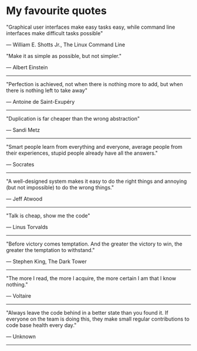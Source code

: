 # My favourite quotes

"Graphical user interfaces make easy tasks easy, while command line interfaces
make difficult tasks possible"

― William E. Shotts Jr., The Linux Command Line

"Make it as simple as possible, but not simpler."

― Albert Einstein

---

"Perfection is achieved, not when there is nothing more to add, but when there
is nothing left to take away"

― Antoine de Saint-Exupéry

---

"Duplication is far cheaper than the wrong abstraction"

― Sandi Metz

---

"Smart people learn from everything and everyone, average people from their
experiences, stupid people already have all the answers."

― Socrates

---

"A well-designed system makes it easy to do the right things and annoying (but
not impossible) to do the wrong things."

― Jeff Atwood

---

"Talk is cheap, show me the code"

― Linus Torvalds

---

"Before victory comes temptation. And the greater the victory to win, the
greater the temptation to withstand."

― Stephen King, The Dark Tower

---

"The more I read, the more I acquire, the more certain I am that I know
nothing."

― Voltaire

---

"Always leave the code behind in a better state than you found it. If everyone
on the team is doing this, they make small regular contributions to code base
health every day."

― Unknown

---
